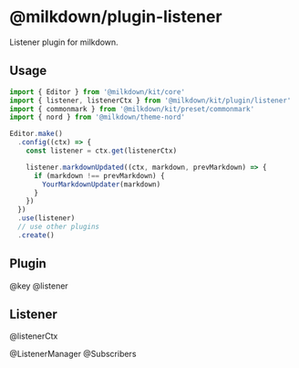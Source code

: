 # @milkdown/plugin-listener

Listener plugin for milkdown.

## Usage

```typescript
import { Editor } from '@milkdown/kit/core'
import { listener, listenerCtx } from '@milkdown/kit/plugin/listener'
import { commonmark } from '@milkdown/kit/preset/commonmark'
import { nord } from '@milkdown/theme-nord'

Editor.make()
  .config((ctx) => {
    const listener = ctx.get(listenerCtx)

    listener.markdownUpdated((ctx, markdown, prevMarkdown) => {
      if (markdown !== prevMarkdown) {
        YourMarkdownUpdater(markdown)
      }
    })
  })
  .use(listener)
  // use other plugins
  .create()
```

## Plugin

@key
@listener

## Listener

@listenerCtx

@ListenerManager
@Subscribers
